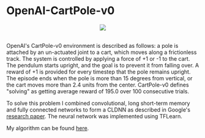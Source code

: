 # OpenAI-CartPole-v0

<div align="center">
  <img src="https://media.giphy.com/media/iNplDboNzHXk4/giphy.gif"><br><br>
</div>

OpenAI's CartPole-v0 environment is described as follows: a pole is attached by an un-actuated joint to a cart, which moves along a frictionless track. The system is controlled by applying a force of +1 or -1 to the cart. The pendulum starts upright, and the goal is to prevent it from falling over. A reward of +1 is provided for every timestep that the pole remains upright. The episode ends when the pole is more than 15 degrees from vertical, or the cart moves more than 2.4 units from the center. CartPole-v0 defines "solving" as getting average reward of 195.0 over 100 consecutive trials.

To solve this problem I combined convolutional, long short-term memory and fully connected networks to form a CLDNN as described in Google's [research paper](https://static.googleusercontent.com/media/research.google.com/en//pubs/archive/43455.pdf). The neural network was implemented using TFLearn. 

My algorithm can be found [here](https://gym.openai.com/evaluations/eval_qZJDndcBSXqB0t3hBxJVVw). 